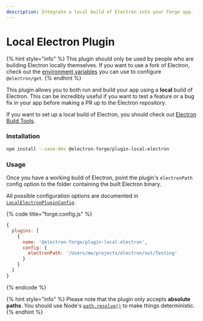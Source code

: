 ```yaml
---
description: Integrate a local build of Electron into your Forge app.
---
```


# Local Electron Plugin

{% hint style="info" %}
This plugin should only be used by people who are building Electron locally themselves. If you want to use a fork of Electron, check out the [environment variables](https://github.com/electron/get#usage) you can use to configure `@electron/get`.
{% endhint %}

This plugin allows you to both run and build your app using a **local** build of Electron. This can be incredibly useful if you want to test a feature or a bug fix in your app before making a PR up to the Electron repository.

If you want to set up a local build of Electron, you should check out [Electron Build Tools](https://github.com/electron/build-tools).

### Installation

```bash
npm install --save-dev @electron-forge/plugin-local-electron
```

### Usage

Once you have a working build of Electron, point the plugin's `electronPath` config option to the folder containing the built Electron binary.

All possible configuration options are documented in [`LocalElectronPluginConfig`](https://js.electronforge.io/interfaces/\_electron\_forge\_plugin\_local\_electron.LocalElectronPluginConfig.html).

{% code title="forge.config.js" %}
```javascript
{
  plugins: [
    {
      name: '@electron-forge/plugin-local-electron',
      config: {
        electronPath: '/Users/me/projects/electron/out/Testing'
      }
    }
  ]
}
```
{% endcode %}

{% hint style="info" %}
Please note that the plugin only accepts **absolute paths**. You should use Node's [`path.resolve()`](https://nodejs.org/api/path.html#pathresolvepaths) to make things deterministic.
{% endhint %}
